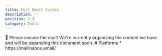 ```yaml
---
title: Full Email Suites
description: ''
position: 3.3
category: Tools
---
```

<alert type="warning">
🚧 Please excuse the dust! We're currently organizing the content we have and will be expanding this document soon.
</alert>
# Platforms
* https://mailinabox.email/
